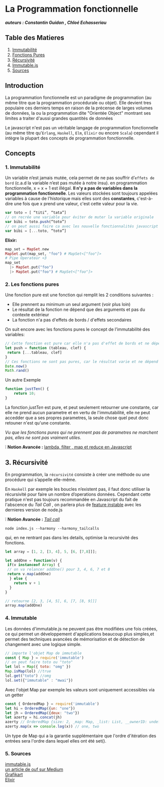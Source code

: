 # La Programmation fonctionnelle

***auteurs : Constantin Guidon , Chloé Echasseriau***  

## Table des Matieres
  1. [Immutabilité](#1-immutabilité)  
  2. [Fonctions Pures](#2-les-fonctions-pures)  
  3. [Récursivité](#3-récursivité)   
  4. [Immutable.js](#4-immutable)
  4. [Sources](#5-sources)

## Introduction

La programmation fonctionnelle est un paradigme de programmation (au même titre que la programmation procédurale ou objet). Elle devient tres populaire ces derniers temps en raison de la précense de larges volumes de données, la ou la programmation dite "Orientée Object" montrant ses limites a traiter d'aussi grandes quantités de données 

Le javascript n'est pas un véritable langage de programmation fonctionnelle (au même titre qu'`Erlang`, `Haskell`, `Elm`, `Elixir` ou encore `Scala`) cependant il intègre la plupart des concepts de programmation fonctionnelle.

## Concepts

### 1. Immutabilité

Un variable n’est jamais mutée, cela permet de ne pas souffrir d’`effets de bord` (c.a.d la variable n’est pas mutée à notre insu).
en programmation fonctionnelle, x = x + 1 est illégal. **Il n'y a pas de variables dans la programmation fonctionnelle**.
Les valeurs stockées sont toujours appelées variables à cause de l'historique mais elles sont des **constantes**, c'est-à-dire une fois que x prend une valeur, c'est cette valeur pour la vie.

```javascript
var toto = [ “titi”, “tata”]
// on recrée une variable pour éviter de muter la variable originale
var bibi = toto.push(“toto”)
// on peut aussi faire ca avec les nouvelle fonctionnalités javascript
var bibi = [...toto, “toto”]
```
**Elixir:**

```elixir
map_set = MapSet.new
MapSet.put(map_set, "foo") # MapSet<["foo"]>
# Pipe Operateur <3
map_set 
  |> MapSet.put("foo") 
  |> MapSet.put("foo") # MapSet<["foo"]>
```

### 2. Les fonctions pures

Une fonction pure est une fonction qui remplit les 2 conditions suivantes :

* Elle prennent au minimum un seul argument (voir plus loin)
* Le résultat de la fonction ne dépend que des arguments et pas du contexte extérieur
* La fonction n'a pas d'effets de bords / d'effets secondaires

On suit encore avec les fonctions pures le concept de l’immutabilité des variables:

```javascript
// Cette fonction est pure car elle n'a pas d'effet de bords et ne dépend de rien d'autre que ses arguments
let push = function (tableau, clef) {
 return [...tableau, clef]
}
// Ces fonctions ne sont pas pures, car le résultat varie et ne dépend pas des arguments
Date.now()
Math.rand()
```

Un autre Exemple 

```javascript
function justTen() {
    return 10;
}
```

La fonction *justTen* est pure, et peut seulement retourner une constante, car elle ne prend aucun parametre et en vertu de l'immutabilité, elle ne peut accedder que a ses propres parametres, la seule chose quel peut donc retouner n'est qu'une constante.

*Vu que les fonctions pures qui ne prennent pas de parametres ne marchent pas, elles ne sont pas vraiment utiles.*

:grey_exclamation: **Notion Avancée :**
[lambda, filter , map et reduce en Javascript](https://www.youtube.com/watch?v=woySeSNBL3o)

## 3. Récursivité

En programmation, la `récursivité` consiste à créer une méthode ou une procédure qui s’appelle elle-même.

En `Haskell` par exemple les boucles n’existent pas, il faut donc utiliser la récursivité pour faire un nombre d’operations données.
Cependant cette pratique n'est pas toujours recommandée en Javascript du fait de l'abscence du *Tail Call* , on parlera plus de [feature instable](https://nodejs.org/en/docs/es6/) avec les dernieres version de node.js  

:grey_exclamation: **Notion Avancée :**
[*Tail call*](http://benignbemine.github.io/2015/07/19/es6-tail-calls/)
```shell 
node index.js --harmony --harmony_tailcalls
``` 

qui, en ne rentrant pas dans les details, optimise la recursivité des fonctions.

```javascript
let array = [1, 2, [3, 4], 5, [6, [7,8]]];

let addOne = function(v) {
 if(v instanceof Array) {
 // on va relancer addOne() pour 3, 4, 6, 7 et 8
 return v.map(addOne)
  } else {
    return v + 1
  }
}

// retourne [2, 3, [4, 5], 6, [7, [8, 9]]]
array.map(addOne)
```

### 4. Immutable

Les données d'immutable.js ne peuvent pas être modifiées une fois créées, ce qui permet un développement d'applications beaucoup plus simples,et permet des techniques avancées de mémorisation et de détection de changement avec une logique simple.

```javascript
// importe l'objet Map de immutable 
const { Map } = require('immutable')
// on peut faire toto ou "toto"
let lol = Map({ toto: "omg" })
Map.isMap(lol) //true
lol.get("toto") //omg
lol.set({"immutable" : "mwai"})
```
Avec l'objet Map par exemple les valeurs sont uniquement accessibles via un getter

```javascript
const { OrderedMap } = require('immutable')
let hi = OrderedMap({un: "one"})
let jh = OrderedMap({deux: "two"})
let azerty = hi.concat(jh)
azerty // OrderedMap {size: 2, _map: Map, _list: List, __ownerID: undefined, __hash: undefined}
azerty.map(x => console.log(x)) // one, two
```

Un type de Map qui a la garantie supplémentaire que l'ordre d'itération des entrées sera l'ordre dans lequel elles ont été set().

### 5. Sources 

[immutable.js](https://facebook.github.io/immutable-js/)  
[un article de ouf sur Medium](https://medium.com/@cscalfani/so-you-want-to-be-a-functional-programmer-part-1-1f15e387e536)  
[Grafikart](https://www.grafikart.fr/tutoriels/divers/programmation-fonctionnelle-878)  
[Elixir](https://elixir-lang.org/docs.html)  